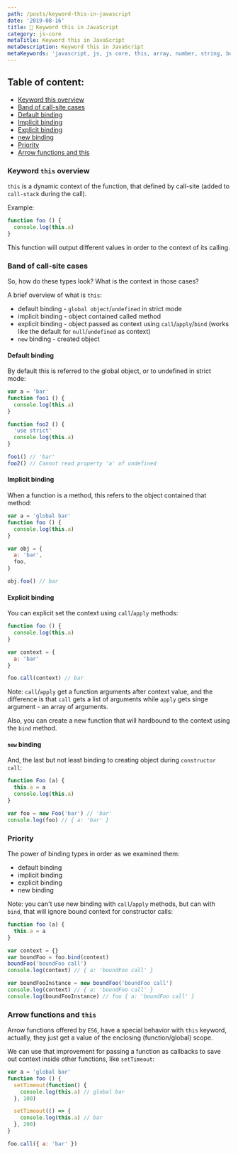 ```yaml
---
path: /posts/keyword-this-in-javascript
date: '2019-08-16'
title: 🔑 Keyword this in JavaScript
category: js-core
metaTitle: Keyword this in JavaScript
metaDescription: Keyword this in JavaScript
metaKeywords: 'javascript, js, js core, this, array, number, string, bool'
---
```


## Table of content:

* [Keyword this overview](#keyword-this-overview)
* [Band of call-site cases](#band-of-call-site-cases)
* [Default binding](#default-binding)
* [Implicit binding](#implicit-binding)
* [Explicit binding](#explicit-binding)
* [new binding](#new-binding)
* [Priority](#priority)
* [Arrow functions and this](#arrow-functions-and-this)

### Keyword ```this``` overview

```this``` is a dynamic context of the function, that defined by call-site (added to ```call-stack``` during the call).

Example: 

```js
function foo () {
  console.log(this.a)
}
```

This function will output different values in order to the context of its calling.

### Band of call-site cases

So, how do these types look? What is the context in those cases?

A brief overview of what is ```this```:

* default binding - ```global object```/```undefined``` in strict mode
* implicit binding - object contained called method
* explicit binding - object passed as context using ```call```/```apply```/```bind``` (works like the default for ```null```/```undefined``` as context)
* ```new``` binding - created object

#### Default binding

By default this is referred to the global object, or to undefined in strict mode:

```js
var a = 'bar'
function foo1 () {
  console.log(this.a)
}

function foo2 () {
  'use strict'
  console.log(this.a)
}

foo1() // 'bar'
foo2() // Cannot read property 'a' of undefined
```

#### Implicit binding

When a function is a method, this refers to the object contained that method:

```js
var a = 'global bar'
function foo () {
  console.log(this.a)
}

var obj = {
  a: 'bar',
  foo,
}

obj.foo() // bar
```

#### Explicit binding

You can explicit set the context using ```call```/```apply``` methods:

```js
function foo () {
  console.log(this.a)
}

var context = {
  a: 'bar'
}

foo.call(context) // bar
```

Note: ```call```/```apply``` get a function arguments after context value, and the difference is that ```call``` gets a list of arguments while ```apply``` gets singe argument - an array of arguments.

Also, you can create a new function that will hardbound to the context using the ```bind``` method.

#### ```new``` binding

And, the last but not least binding to creating object during ```constructor call```:

```js
function Foo (a) {
  this.a = a
  console.log(this.a)
}

var foo = new Foo('bar') // 'bar'
console.log(foo) // { a: 'bar' }
```

### Priority

The power of binding types in order as we examined them:

* default binding
* implicit binding
* explicit binding
* new binding

Note: you can't use new binding with ```call```/```apply``` methods, but can with ```bind```, that will ignore bound context for constructor calls:


```js
function foo (a) {
  this.a = a
}

var context = {}
var boundFoo = foo.bind(context)
boundFoo('boundFoo call')
console.log(context) // { a: 'boundFoo call' }

var boundFooInstance = new boundFoo('boundFoo call')
console.log(context) // { a: 'boundFoo call' }
console.log(boundFooInstance) // foo { a: 'boundFoo call' }
```

### Arrow functions and ```this```

Arrow functions offered by ```ES6```, have a special behavior with ```this``` keyword, actually, they just get a value of the enclosing (function/global) scope.

We can use that improvement for passing a function as callbacks to save out context inside other functions, like ```setTimeout```:

```js
var a = 'global bar'
function foo () {
  setTimeout(function() {
    console.log(this.a) // global bar
  }, 100)

  setTimeout(() => {
    console.log(this.a) // bar
  }, 200)
}

foo.call({ a: 'bar' })
```
